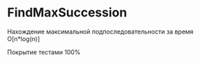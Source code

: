 # FindMaxSuccession
Нахождение максимальной подпоследовательности за время O[n*log(n)]

Покрытие тестами 100%
